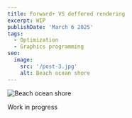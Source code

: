 ```yaml
---
title: Forward+ VS deffered rendering
excerpt: WIP
publishDate: 'March 6 2025'
tags:
  - Optimization
  - Graphics programming
seo:
  image:
    src: '/post-3.jpg'
    alt: Beach ocean shore
---
```


![Beach ocean shore](/post-3.jpg)

Work in progress